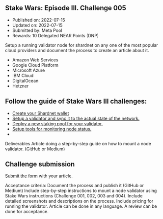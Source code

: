 ## Stake Wars: Episode III. Challenge 005
* Published on: 2022-07-15
* Updated on: 2022-07-15
* Submitted by: Meta Pool
* Rewards: 10 Delegated NEAR Points (DNP)

Setup a running validator node for shardnet on any one of the most popular cloud providers and document the process to create an article about it.

* Amazon Web Services
* Google Cloud Platform
* Microsoft Azure
* IBM Cloud
* DigitalOcean
* Hetzner

## Follow the guide of Stake Wars III challenges:

* [Create your Shardnet wallet](https://github.com/near/stakewars-iii/blob/main/challenges/001.md)
* [Setup a validator and sync it to the actual state of the network.](https://github.com/near/stakewars-iii/blob/main/challenges/002.md)
* [Deploy a new staking pool for your validator.](https://github.com/near/stakewars-iii/blob/main/challenges/003.md)
* [Setup tools for monitoring node status.](https://github.com/near/stakewars-iii/blob/main/challenges/004.md)
* 
Deliverables
Article doing a step-by-step guide on how to mount a node validator. (GitHub or Medium)

## Challenge submission
[Submit the form](https://docs.google.com/forms/d/e/1FAIpQLScp9JEtpk1Fe2P9XMaS9Gl6kl9gcGVEp3A5vPdEgxkHx3ABjg/viewform) with your article.

Acceptance criteria:
Document the process and publish it (GitHub or Medium)
Include step-by-step instructions to mount a node validator using Stake Wars instructions (Challenge 001, 002, 003 and 004).
Include detailed screenshots and descriptions on the process.
Include pricing for running the validator.
Article can be done in any language. A review can be done for acceptance.
